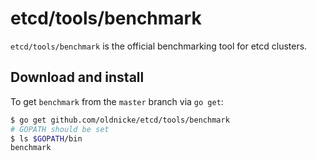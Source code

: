 # etcd/tools/benchmark

`etcd/tools/benchmark` is the official benchmarking tool for etcd clusters.

## Download and install
To get `benchmark` from the `master` branch via `go get`:
```sh
$ go get github.com/oldnicke/etcd/tools/benchmark
# GOPATH should be set
$ ls $GOPATH/bin
benchmark
```
